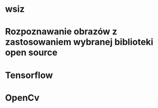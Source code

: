 # wsiz
# Rozpoznawanie obrazów z zastosowaniem wybranej biblioteki open source
# Tensorflow 
# OpenCv
